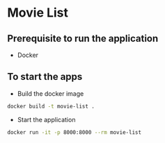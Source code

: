 # Movie List

## Prerequisite to run the application

* Docker

## To start the apps 

* Build the docker image

```sh
docker build -t movie-list .
```
* Start the application 

```sh
docker run -it -p 8000:8000 --rm movie-list
```